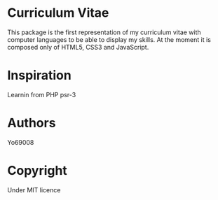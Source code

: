 

# Curriculum Vitae

  This package is the first representation of my curriculum vitae with computer languages to be able to display my skills.
At the moment it is composed only of HTML5, CSS3 and JavaScript.

# Inspiration
Learnin from PHP psr-3

# Authors
Yo69008

# Copyright
Under MIT licence

